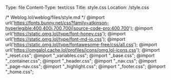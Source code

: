 Type: file
Content-Type: text/css
Title: style.css
Location: /style.css

/* Weblog.lol/weblog/files/style.md */
@import url('https://fonts.bunny.net/css?family=atkinson-hyperlegible:400,400i,700,700i|source-code-pro:400,700');
@import url('https://static.omg.lol/type/font-honey.css');
@import url('https://static.omg.lol/type/font-md-io.css');
@import url('https://static.omg.lol/type/fontawesome-free/css/all.css');
@import url('https://omgalol.cache.lol/profiles/icons/omg.lol-icons.css');
@import "_reset.css";
@import "_variables.css";
@import "_base.css";
@import "_container.css";
@import "_header.css";
@import "_nav.css";
@import "_page-nav.css";
@import "_highlight.css";
@import "_footer.css";
@import "_home.css";
